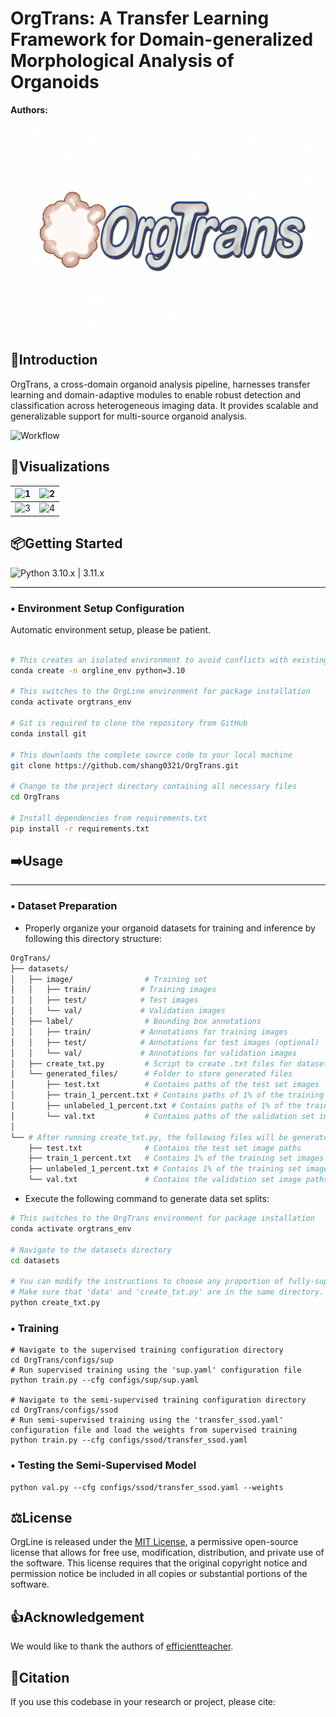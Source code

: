 # OrgTrans: A Transfer Learning Framework for Domain-generalized Morphological Analysis of Organoids

**Authors:**  

<div align="center">
  <img src="https://github.com/shang0321/OrgTrans/raw/master/assets/OrgTrans1.png" alt="OrgTrans1 Image" width="500"/>
</div>


## 📝Introduction

OrgTrans, a cross-domain organoid analysis pipeline, harnesses transfer learning and domain-adaptive modules to enable robust detection and classification across heterogeneous imaging data. It provides scalable and generalizable support for multi-source organoid analysis.

![Workflow](./worker.png)

## 🧪Visualizations

| ![1](file:///D:/_system/Download/1.png) | ![2](file:///D:/_system/Download/2.png) |
| --------------------------------------- | --------------------------------------- |
| ![3](file:///D:/_system/Download/3.png) | ![4](file:///D:/_system/Download/4.png) |

## 📦Getting Started

<img src="https://img.shields.io/badge/python-3.10.x%20|%203.11.x-blueviolet" alt="Python 3.10.x | 3.11.x">

---

### • Environment Setup Configuration

Automatic environment setup, please be patient.

```bash

# This creates an isolated environment to avoid conflicts with existing packages
conda create -n orgline_env python=3.10

# This switches to the OrgLine environment for package installation
conda activate orgtrans_env

# Git is required to clone the repository from GitHub
conda install git

# This downloads the complete source code to your local machine
git clone https://github.com/shang0321/OrgTrans.git

# Change to the project directory containing all necessary files
cd OrgTrans

# Install dependencies from requirements.txt
pip install -r requirements.txt
```



## ➡️Usage

---
### • Dataset Preparation

- Properly organize your organoid datasets for training and inference by following this directory structure:

```bash
OrgTrans/
├── datasets/
│   ├── image/                # Training set
│   │   ├── train/           # Training images
│   │   ├── test/            # Test images
│   │   └── val/             # Validation images
│   ├── label/                # Bounding box annotations
│   │   ├── train/           # Annotations for training images
│   │   ├── test/            # Annotations for test images (optional)
│   │   └── val/             # Annotations for validation images
│   ├── create_txt.py         # Script to create .txt files for dataset
│   └── generated_files/      # Folder to store generated files
│       ├── test.txt          # Contains paths of the test set images
│       ├── train_1_percent.txt # Contains paths of 1% of the training set (fully-supervised)
│       ├── unlabeled_1_percent.txt # Contains paths of 1% of the training set (unlabeled)
│       └── val.txt           # Contains paths of the validation set images
│
└── # After running create_txt.py, the following files will be generated:
    ├── test.txt              # Contains the test set image paths
    ├── train_1_percent.txt   # Contains 1% of the training set images (fully-supervised)
    ├── unlabeled_1_percent.txt # Contains 1% of the training set images (unlabeled)
    └── val.txt               # Contains the validation set image paths
```

- Execute the following command to generate data set splits:

```bash
# This switches to the OrgTrans environment for package installation
conda activate orgtrans_env

# Navigate to the datasets directory
cd datasets

# You can modify the instructions to choose any proportion of fully-supervised labels, such as 1%, 5%, or any other value. Here’s how you can update it:
# Make sure that 'data' and 'create_txt.py' are in the same directory.
python create_txt.py
```



### • Training

```shell script
# Navigate to the supervised training configuration directory
cd OrgTrans/configs/sup
# Run supervised training using the 'sup.yaml' configuration file
python train.py --cfg configs/sup/sup.yaml

# Navigate to the semi-supervised training configuration directory
cd OrgTrans/configs/ssod
# Run semi-supervised training using the 'transfer_ssod.yaml' configuration file and load the weights from supervised training
python train.py --cfg configs/ssod/transfer_ssod.yaml
```

### • Testing the Semi-Supervised Model

```shell script
python val.py --cfg configs/ssod/transfer_ssod.yaml --weights 
```



## ⚖️License

OrgLine is released under the [MIT License](MIT-License.txt), a permissive open-source license that allows for free use, modification, distribution, and private use of the software. This license requires that the original copyright notice and permission notice be included in all copies or substantial portions of the software.



## 👍Acknowledgement

We would like to thank the authors of [efficientteacher](https://github.com/AlibabaResearch/efficientteacher).



## 📃Citation

If you use this codebase in your research or project, please cite:

